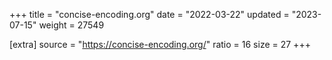+++
title = "concise-encoding.org"
date = "2022-03-22"
updated = "2023-07-15"
weight = 27549

[extra]
source = "https://concise-encoding.org/"
ratio = 16
size = 27
+++
